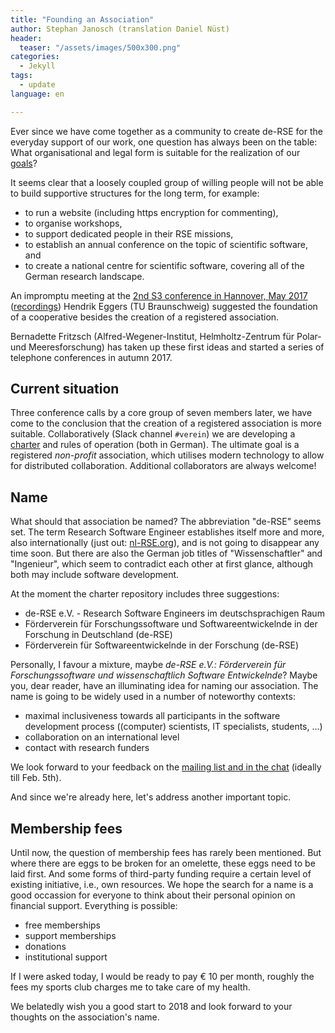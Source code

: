 ```yaml
---
title: "Founding an Association"
author: Stephan Janosch (translation Daniel Nüst)
header:
  teaser: "/assets/images/500x300.png"
categories: 
  - Jekyll
tags:
  - update
language: en

---
```


Ever since we have come together as a community to create de-RSE for the everyday support of our work, one question has always been on the table:
What organisational and legal form is suitable for the realization of our [goals](https://www.de-rse.org/en/aims.html)?

It seems clear that a loosely coupled group of willing people will not be able to build supportive structures for the long term, for example:

* to run a website (including https encryption for commenting),
* to organise workshops,
* to support dedicated people in their RSE missions,
* to establish an annual conference on the topic of scientific software, and
* to create a national centre for scientific software, covering all of the German research landscape.

An impromptu meeting at the [2nd S3 conference in Hannover, May 2017](https://events.tib.eu/nontextualinformation2017/) ([recordings](https://av.tib.eu/series/310/2nd+conference+on+non+textual+information+software+and+services+for+science+s3+may+10+11+2017+in+hannover)) Hendrik Eggers (TU Braunschweig) suggested the foundation of a cooperative besides the creation of a registered association.

Bernadette Fritzsch (Alfred-Wegener-Institut, Helmholtz-Zentrum für Polar- und Meeresforschung) has taken up these first ideas and started a series of telephone conferences in autumn 2017.

## Current situation

Three conference calls by a core group of seven members later, we have come to 
the conclusion that the creation of a registered association is more suitable.
Collaboratively (Slack channel `#verein`) we are developing a [charter](https://github.com/DE-RSE/satzung) and rules of operation (both in German).
The ultimate goal is a registered *non-profit* association, which utilises modern technology 
to allow for distributed collaboration.
Additional collaborators are always welcome!

## Name

What should that association be named?
The abbreviation "de-RSE" seems set.
The term Research Software Engineer establishes itself more and more, also internationally (just out: [nl-RSE.org](http://nl-rse.org)), and is not going to disappear any time soon.
But there are also the German job titles of "Wissenschaftler" and "Ingenieur", 
which seem to contradict each other at first glance, although both may include software development.

At the moment the charter repository includes three suggestions:

* de-RSE e.V. - Research Software Engineers im deutschsprachigen Raum
* Förderverein für Forschungssoftware und Softwareentwickelnde in der Forschung in Deutschland (de-RSE)
* Förderverein für Softwareentwickelnde in der Forschung (de-RSE)

Personally, I favour a mixture, maybe _de-RSE e.V.: Förderverein für Forschungssoftware und wissenschaftlich Software Entwickelnde_?
Maybe you, dear reader, have an illuminating idea for naming our association.
The name is going to be widely used in a number of noteworthy contexts:

* maximal inclusiveness towards all participants in the software development process ((computer) scientists, IT specialists, students, ...)
* collaboration on an international level
* contact with research funders

We look forward to your feedback on the [mailing list and in the chat](https://www.de-rse.org/en/join.html) (ideally till Feb. 5th).

And since we're already here, let's address another important topic.

## Membership fees

Until now, the question of membership fees has rarely been mentioned.
But where there are eggs to be broken for an omelette, these eggs need to be laid first.
And some forms of third-party funding require a certain level of existing initiative,
i.e., own resources.
We hope the search for a name is a good occassion for everyone to think about 
their personal opinion on financial support.
Everything is possible:

* free memberships
* support memberships
* donations
* institutional support

If I were asked today, I would be ready to pay € 10 per month, roughly the fees my sports club charges me to take care of my health.

We belatedly wish you a good start to 2018 and look forward to your thoughts on the association's name.
